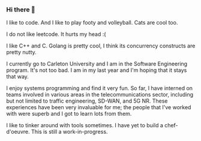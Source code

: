 ### Hi there 👋
I like to code. And I like to play footy and volleyball. Cats are cool too.

I do not like leetcode. It hurts my head :(

I like C++ and C. Golang is pretty cool, I think its concurrency constructs are pretty nutty.

I currently go to Carleton University and I am in the Software Engineering program. It's not too bad. I am in my last year and I'm hoping that it stays that way.

I enjoy systems programming and find it very fun. So far, I have interned on teams involved in various areas in the telecommunications sector, including but not limited to traffic engineering, SD-WAN, and 5G NR. These experiences have been very invaluable for me; the people that I've worked with were superb and I got to learn lots from them.

I like to tinker around with tools sometimes. I have yet to build a chef-d'oeuvre. This is still a work-in-progress.

<!--
**1112zakaria/1112zakaria** is a ✨ _special_ ✨ repository because its `README.md` (this file) appears on your GitHub profile.

Here are some ideas to get you started:

- 🔭 I’m currently working on ...
- 🌱 I’m currently learning ...
- 👯 I’m looking to collaborate on ...
- 🤔 I’m looking for help with ...
- 💬 Ask me about ...
- 📫 How to reach me: ...
- 😄 Pronouns: ...
- ⚡ Fun fact: ...
- 
-->
